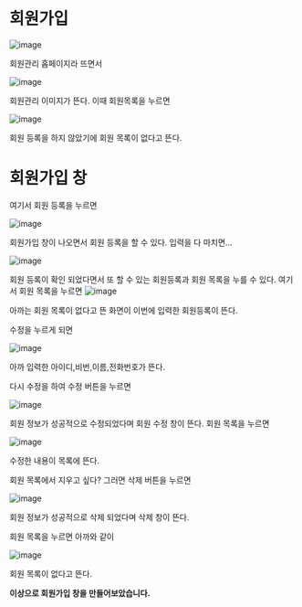 # 회원가입
![image](https://user-images.githubusercontent.com/109999600/181663814-774b9c33-c803-4c50-9c81-ec161b484123.png)

회원관리 홉페이지라 뜨면서

![image](https://user-images.githubusercontent.com/109999600/181663873-a05998ae-c02d-4809-87af-f51da7f5d774.png)

회원관리 이미지가 뜬다.
이때 회원목록을 누르면

![image](https://user-images.githubusercontent.com/109999600/181664051-d0cd984b-68b3-44fa-988d-1e316aa8c835.png)

회원 등록을 하지 않았기에 회원 목록이 없다고 뜬다.

# 회원가입 창

여기서 회원 등록을 누르면

![image](https://user-images.githubusercontent.com/109999600/181664306-3905fb1f-d8ad-4707-867b-44fdffd86548.png)


회원가입 창이 나오면서 회원 등록을 할 수 있다.
입력을 다 마치면...

![image](https://user-images.githubusercontent.com/109999600/181664709-5cb32fc9-5f4f-4afe-8092-a4ac6ec9305d.png)

회원 등록이 확인 되었다면서 또 할 수 있는 회원등록과 회원 목록을 누를 수 있다.
여기서 회원 목록을 누르면
![image](https://user-images.githubusercontent.com/109999600/181664943-dae8936a-d4a7-49c2-bedd-d2b8bf82842f.png)


아까는 회원 목록이 없다고 뜬 화면이 이번에 입력한 회원등록이 뜬다.

수정을 누르게 되면

![image](https://user-images.githubusercontent.com/109999600/181665252-9866f76f-3f5c-4397-aea7-2bacecc844b9.png)

아까 입력한 아이디,비번,이름,전화번호가 뜬다.

다시 수정을 하여 수정 버튼을 누르면

![image](https://user-images.githubusercontent.com/109999600/181665518-939939a5-9621-4460-89ce-bf26de47220f.png)

회원 정보가 성공적으로 수정되었다며 회원 수정 창이 뜬다.
회원 목록을 누르면

![image](https://user-images.githubusercontent.com/109999600/181665647-e4f5d2fe-3314-417e-a85d-d04999ebb7de.png)

수정한 내용이 목록에 뜬다.

회원 목록에서 지우고 싶다? 그러면 삭제 버튼을 누르면

![image](https://user-images.githubusercontent.com/109999600/181665844-77ff3d73-a8ea-4d23-90ec-ede8cbb9af05.png)

회원 정보가 성공적으로 삭제 되었다며 삭제 창이 뜬다.

회원 목록을 누르면 아까와 같이

![image](https://user-images.githubusercontent.com/109999600/181665935-f884fd44-e01d-44a1-b735-bfc8dae180da.png)

회원 목록이 없다고 뜬다.

<b>이상으로 회원가입 창을 만들어보았습니다.</b>


